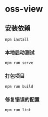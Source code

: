 # oss-view

## 安装依赖
```
npm install
```

### 本地启动测试
```
npm run serve
```

### 打包项目
```
npm run build
```

### 修复错误的配置

```
npm run lint
```

